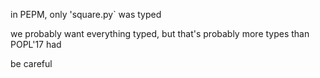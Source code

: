 in PEPM, only 'square.py` was typed

we probably want everything typed,
 but that's probably more types than POPL'17 had

be careful

